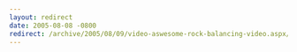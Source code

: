 ```yaml
---
layout: redirect
date: 2005-08-08 -0800
redirect: /archive/2005/08/09/video-aswesome-rock-balancing-video.aspx/
---
```

